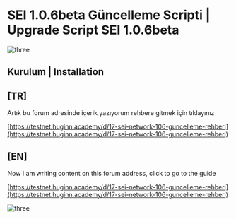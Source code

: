 # SEI 1.0.6beta Güncelleme Scripti | Upgrade Script SEI 1.0.6beta

![three](https://cdn.discordapp.com/attachments/990324169772257340/993568603695763466/GITHUB_COVER.jpg?size=4096)

## Kurulum | Installation

## [TR]
Artık bu forum adresinde içerik yazıyorum rehbere gitmek için tıklayınız

[https://testnet.huginn.academy/d/17-sei-network-106-guncelleme-rehberi](https://testnet.huginn.academy/d/17-sei-network-106-guncelleme-rehberi)

## [EN]
Now I am writing content on this forum address, click to go to the guide

[https://testnet.huginn.academy/d/17-sei-network-106-guncelleme-rehberi](https://testnet.huginn.academy/d/17-sei-network-106-guncelleme-rehberi)

![three](https://pbs.twimg.com/profile_images/1512563538388262912/PhMo-yc__400x400.jpg)
